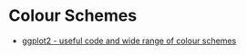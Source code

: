 # Colour Schemes

- [ggplot2 - useful code and wide range of colour schemes](https://www.datanovia.com/en/blog/ggplot-colors-best-tricks-you-will-love/)

